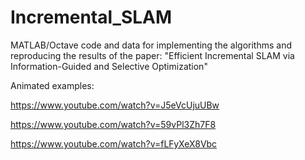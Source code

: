 # Incremental_SLAM
MATLAB/Octave code and data for implementing the algorithms and reproducing the results of the paper:
"Efficient Incremental SLAM via Information-Guided and Selective Optimization"

Animated examples:

https://www.youtube.com/watch?v=J5eVcUjuUBw

https://www.youtube.com/watch?v=59vPl3Zh7F8

https://www.youtube.com/watch?v=fLFyXeX8Vbc
